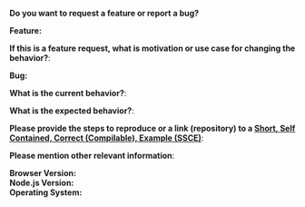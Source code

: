 **Do you want to request a feature or report a bug?**

**Feature:**

**If this is a feature request, what is motivation or use case for changing the behavior?**:

**Bug:**

**What is the current behavior?**:

**What is the expected behavior?**:

**Please provide the steps to reproduce or a link (repository) to a [Short, Self Contained, Correct (Compilable), Example (SSCE)](http://sscce.org/)**:

**Please mention other relevant information**:

**Browser Version:
<br/>Node.js Version:
<br/>Operating System:**
